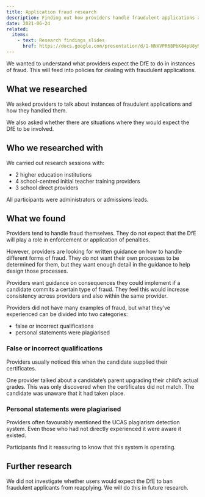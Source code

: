 ```yaml
---
title: Application fraud research
description: Finding out how providers handle fraudulent applications and what they consider the DfE’s role to be
date: 2021-06-24
related:
  items:
    - text: Research findings slides
      href: https://docs.google.com/presentation/d/1-NNXVPR68PbK84pU8yMmFpOZcRyJDPYdpdw3WNuYMxU/edit#slide=id.p3
---
```


We wanted to understand what providers expect the DfE to do in instances of fraud. This will feed into policies for dealing with fraudulent applications.

## What we researched

We asked providers to talk about instances of fraudulent applications and how they handled them.

We also asked whether there are situations where they would expect the DfE to be involved.

## Who we researched with

We carried out research sessions with:

- 2 higher education institutions
- 4 school-centred initial teacher training providers
- 3 school direct providers

All participants were administrators or admissions leads.

## What we found

Providers tend to handle fraud themselves. They do not expect that the DfE will play a role in enforcement or application of penalties.

However, providers are looking for written guidance on how to handle different forms of fraud. They do not want their own processes to be determined for them, but they want enough detail in the guidance to help design those processes.

Providers want guidance on consequences they could implement if a candidate commits a certain type of fraud. They feel this would increase consistency across providers and also within the same provider.

Providers did not have many examples of fraud, but what they’ve experienced can be divided into two categories:

- false or incorrect qualifications
- personal statements were plagiarised

### False or incorrect qualifications

Providers usually noticed this when the candidate supplied their certificates.

One provider talked about a candidate’s parent upgrading their child’s actual grades. This was only discovered when the certificates did not match. The candidate was unaware that it had taken place.

### Personal statements were plagiarised

Providers often favourably mentioned the UCAS plagiarism detection system. Even those who had not directly experienced it were aware it existed.

Participants find it reassuring to know that this system is operating.

## Further research

We did not investigate whether users would expect the DfE to ban fraudulent applicants from reapplying. We will do this in future research.

